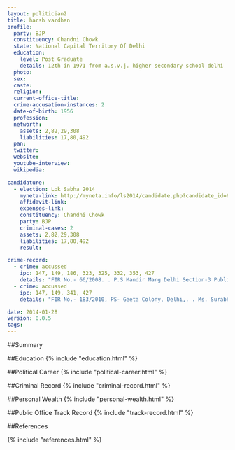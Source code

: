 ```yaml
---
layout: politician2
title: harsh vardhan
profile: 
  party: BJP
  constituency: Chandni Chowk
  state: National Capital Territory Of Delhi
  education: 
    level: Post Graduate
    details: 12th in 1971 from a.s.v.j. higher secondary school delhi   mbbs in 1979 & ms(ent) in 1983 from g.s.v.m medical college  kanpur  u.p.
  photo: 
  sex: 
  caste: 
  religion: 
  current-office-title: 
  crime-accusation-instances: 2
  date-of-birth: 1956
  profession: 
  networth: 
    assets: 2,82,29,308
    liabilities: 17,80,492
  pan: 
  twitter: 
  website: 
  youtube-interview: 
  wikipedia: 

candidature: 
  - election: Lok Sabha 2014
    myneta-link: http://myneta.info/ls2014/candidate.php?candidate_id=65
    affidavit-link: 
    expenses-link: 
    constituency: Chandni Chowk 
    party: BJP
    criminal-cases: 2
    assets: 2,82,29,308
    liabilities: 17,80,492
    result:  

crime-record: 
  - crime: accussed
    ipc: 147, 149, 186, 323, 325, 332, 353, 427
    details: "FIR No.- 66/2008. . P.S Mandir Marg Delhi Section-3 Public Property Damages Act" 
  - crime: accussed
    ipc: 147, 149, 341, 427
    details: "FIR No.- 183/2010, PS- Geeta Colony, Delhi,. . Ms. Surabhi Sharma, MM Karkardooma Court, Delhi" 

date: 2014-01-28
version: 0.0.5
tags: 
---
```

##Summary


##Education
{% include "education.html" %}


##Political Career
{% include "political-career.html" %}


##Criminal Record
{% include "criminal-record.html" %}


##Personal Wealth
{% include "personal-wealth.html" %}


##Public Office Track Record
{% include "track-record.html" %}


##References


{% include "references.html" %}